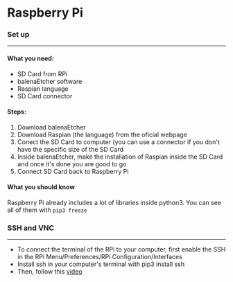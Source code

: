 # Raspberry Pi

### Set up
----------------------------

#### What you need:
- SD Card from RPi
- balenaEtcher software
- Raspian language
- SD Card connector

#### Steps:
1. Download balenaEtcher
2. Download Raspian (the language) from the oficial webpage
3. Conect the SD Card to computer (you can use a connector if you don't have the specific size of the SD Card
4. Inside balenaEtcher, make the installation of Raspian inside the SD Card and once it's done you are good to go
5. Connect SD Card back to Raspberry Pi


#### What you should know

Raspberry Pi already includes a lot of libraries inside python3. You can see all of them with  `pip3 freeze`

### SSH and VNC
--------------

- To connect the terminal of the RPi to your computer, first enable the SSH in the RPi Menu/Preferences/RPi Configuration/Interfaces
- Install ssh in your computer's terminal with pip3 install ssh
- Then, follow this [video](https://www.youtube.com/watch?v=Oj_6SMktlso) 



